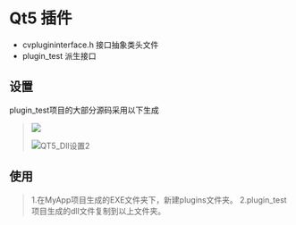# Qt5 插件

* cvplugininterface.h 接口抽象类头文件
* plugin_test 派生接口

## 设置

plugin_test项目的大部分源码采用以下生成

>  ![](C:\Users\Administrator\Desktop\plugin\App\QT5_Dll设置1.png)
>
>  ![QT5_Dll设置2](C:\Users\Administrator\Desktop\plugin\App\QT5_Dll设置2.png)



## 使用
> 1.在MyApp项目生成的EXE文件夹下，新建plugins文件夹。
> 2.plugin_test项目生成的dll文件复制到以上文件夹。